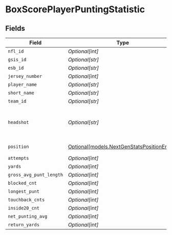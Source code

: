 # BoxScorePlayerPuntingStatistic


## Fields

| Field                                                                                  | Type                                                                                   | Required                                                                               | Description                                                                            | Example                                                                                |
| -------------------------------------------------------------------------------------- | -------------------------------------------------------------------------------------- | -------------------------------------------------------------------------------------- | -------------------------------------------------------------------------------------- | -------------------------------------------------------------------------------------- |
| `nfl_id`                                                                               | *Optional[int]*                                                                        | :heavy_minus_sign:                                                                     | N/A                                                                                    | 34452                                                                                  |
| `gsis_id`                                                                              | *Optional[str]*                                                                        | :heavy_minus_sign:                                                                     | N/A                                                                                    | 00-0039852                                                                             |
| `esb_id`                                                                               | *Optional[str]*                                                                        | :heavy_minus_sign:                                                                     | N/A                                                                                    | NAC559347                                                                              |
| `jersey_number`                                                                        | *Optional[int]*                                                                        | :heavy_minus_sign:                                                                     | N/A                                                                                    | 9                                                                                      |
| `player_name`                                                                          | *Optional[str]*                                                                        | :heavy_minus_sign:                                                                     | N/A                                                                                    | Matthew Stafford                                                                       |
| `short_name`                                                                           | *Optional[str]*                                                                        | :heavy_minus_sign:                                                                     | N/A                                                                                    | M.Stafford                                                                             |
| `team_id`                                                                              | *Optional[str]*                                                                        | :heavy_minus_sign:                                                                     | N/A                                                                                    | 2510                                                                                   |
| `headshot`                                                                             | *Optional[str]*                                                                        | :heavy_minus_sign:                                                                     | URL to player headshot image (contains formatInstructions placeholder)                 | https://static.www.nfl.com/image/upload/formatInstructions/league/oyap81gtzcvnfmripis1 |
| `position`                                                                             | [Optional[models.NextGenStatsPositionEnum]](../models/nextgenstatspositionenum.md)     | :heavy_minus_sign:                                                                     | Next Gen Stats player position                                                         |                                                                                        |
| `attempts`                                                                             | *Optional[int]*                                                                        | :heavy_minus_sign:                                                                     | N/A                                                                                    |                                                                                        |
| `yards`                                                                                | *Optional[int]*                                                                        | :heavy_minus_sign:                                                                     | N/A                                                                                    |                                                                                        |
| `gross_avg_punt_length`                                                                | *Optional[int]*                                                                        | :heavy_minus_sign:                                                                     | N/A                                                                                    |                                                                                        |
| `blocked_cnt`                                                                          | *Optional[int]*                                                                        | :heavy_minus_sign:                                                                     | N/A                                                                                    |                                                                                        |
| `longest_punt`                                                                         | *Optional[int]*                                                                        | :heavy_minus_sign:                                                                     | N/A                                                                                    |                                                                                        |
| `touchback_cnts`                                                                       | *Optional[int]*                                                                        | :heavy_minus_sign:                                                                     | N/A                                                                                    |                                                                                        |
| `inside20_cnt`                                                                         | *Optional[int]*                                                                        | :heavy_minus_sign:                                                                     | N/A                                                                                    |                                                                                        |
| `net_punting_avg`                                                                      | *Optional[int]*                                                                        | :heavy_minus_sign:                                                                     | N/A                                                                                    |                                                                                        |
| `return_yards`                                                                         | *Optional[int]*                                                                        | :heavy_minus_sign:                                                                     | N/A                                                                                    |                                                                                        |